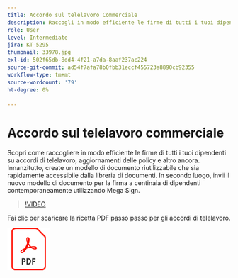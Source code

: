```yaml
---
title: Accordo sul telelavoro Commerciale
description: Raccogli in modo efficiente le firme di tutti i tuoi dipendenti sugli accordi di telelavoro
role: User
level: Intermediate
jira: KT-5295
thumbnail: 33978.jpg
exl-id: 502f65db-8dd4-4f21-a7da-8aaf237ac224
source-git-commit: ad54f7afa78b0fbb31eccf455723a8890cb92355
workflow-type: tm+mt
source-wordcount: '79'
ht-degree: 0%

---
```


# Accordo sul telelavoro commerciale

Scopri come raccogliere in modo efficiente le firme di tutti i tuoi dipendenti su accordi di telelavoro, aggiornamenti delle policy e altro ancora. Innanzitutto, create un modello di documento riutilizzabile che sia rapidamente accessibile dalla libreria di documenti. In secondo luogo, invii il nuovo modello di documento per la firma a centinaia di dipendenti contemporaneamente utilizzando Mega Sign.

>[!VIDEO](https://video.tv.adobe.com/v/33978?quality=12&learn=on&hidetitle=true)

Fai clic per scaricare la ricetta PDF passo passo per gli accordi di telelavoro.

[![Scarica la PDF Recipe](../assets/acrobat_PDF_96.png)](../assets/UseCaseRecipe-EN-UsingMegaSign.pdf)
